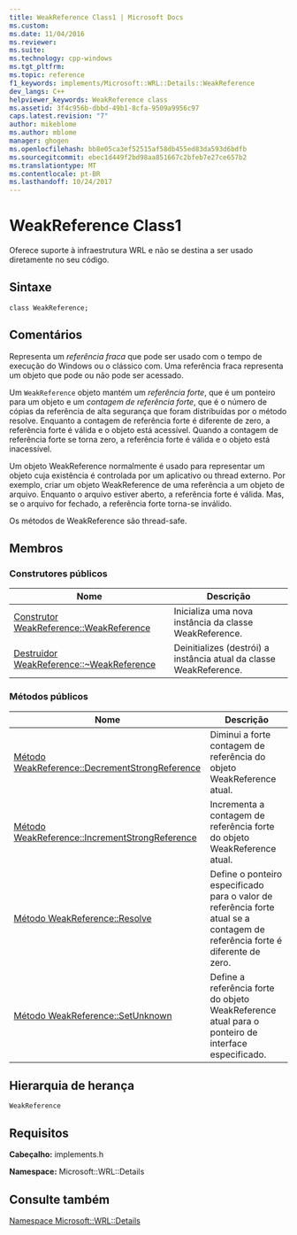 ```yaml
---
title: WeakReference Class1 | Microsoft Docs
ms.custom: 
ms.date: 11/04/2016
ms.reviewer: 
ms.suite: 
ms.technology: cpp-windows
ms.tgt_pltfrm: 
ms.topic: reference
f1_keywords: implements/Microsoft::WRL::Details::WeakReference
dev_langs: C++
helpviewer_keywords: WeakReference class
ms.assetid: 3f4c956b-dbbd-49b1-8cfa-9509a9956c97
caps.latest.revision: "7"
author: mikeblome
ms.author: mblome
manager: ghogen
ms.openlocfilehash: bb8e05ca3ef52515af58db455ed83da593d6bdfb
ms.sourcegitcommit: ebec1d449f2bd98aa851667c2bfeb7e27ce657b2
ms.translationtype: MT
ms.contentlocale: pt-BR
ms.lasthandoff: 10/24/2017
---
```

# <a name="weakreference-class1"></a>WeakReference Class1
Oferece suporte à infraestrutura WRL e não se destina a ser usado diretamente no seu código.  
  
## <a name="syntax"></a>Sintaxe  
  
```  
class WeakReference;  
```  
  
## <a name="remarks"></a>Comentários  
 Representa um *referência fraca* que pode ser usado com o tempo de execução do Windows ou o clássico com. Uma referência fraca representa um objeto que pode ou não pode ser acessado.  
  
 Um `WeakReference` objeto mantém um *referência forte*, que é um ponteiro para um objeto e um *contagem de referência forte*, que é o número de cópias da referência de alta segurança que foram distribuídas por o método resolve. Enquanto a contagem de referência forte é diferente de zero, a referência forte é válida e o objeto está acessível. Quando a contagem de referência forte se torna zero, a referência forte é válida e o objeto está inacessível.  
  
 Um objeto WeakReference normalmente é usado para representar um objeto cuja existência é controlada por um aplicativo ou thread externo. Por exemplo, criar um objeto WeakReference de uma referência a um objeto de arquivo. Enquanto o arquivo estiver aberto, a referência forte é válida. Mas, se o arquivo for fechado, a referência forte torna-se inválido.  
  
 Os métodos de WeakReference são thread-safe.  
  
## <a name="members"></a>Membros  
  
### <a name="public-constructors"></a>Construtores públicos  
  
|Nome|Descrição|  
|----------|-----------------|  
|[Construtor WeakReference::WeakReference](../windows/weakreference-weakreference-constructor.md)|Inicializa uma nova instância da classe WeakReference.|  
|[Destruidor WeakReference::~WeakReference](../windows/weakreference-tilde-weakreference-destructor.md)|Deinitializes (destrói) a instância atual da classe WeakReference.|  
  
### <a name="public-methods"></a>Métodos públicos  
  
|Nome|Descrição|  
|----------|-----------------|  
|[Método WeakReference::DecrementStrongReference](../windows/weakreference-decrementstrongreference-method.md)|Diminui a forte contagem de referência do objeto WeakReference atual.|  
|[Método WeakReference::IncrementStrongReference](../windows/weakreference-incrementstrongreference-method.md)|Incrementa a contagem de referência forte do objeto WeakReference atual.|  
|[Método WeakReference::Resolve](../windows/weakreference-resolve-method.md)|Define o ponteiro especificado para o valor de referência forte atual se a contagem de referência forte é diferente de zero.|  
|[Método WeakReference::SetUnknown](../windows/weakreference-setunknown-method.md)|Define a referência forte do objeto WeakReference atual para o ponteiro de interface especificado.|  
  
## <a name="inheritance-hierarchy"></a>Hierarquia de herança  
 `WeakReference`  
  
## <a name="requirements"></a>Requisitos  
 **Cabeçalho:** implements.h  
  
 **Namespace:** Microsoft::WRL::Details  
  
## <a name="see-also"></a>Consulte também  
 [Namespace Microsoft::WRL::Details](../windows/microsoft-wrl-details-namespace.md)